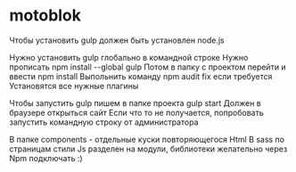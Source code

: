 # motoblok

Чтобы установить gulp должен быть установлен node.js

Нужно установить gulp глобально в командной строке 
Нужно прописать 
npm install --global gulp
Потом в папку с проектом перейти и ввести npm install 
Выпольнить команду npm audit fix если требуется
Установятся все нужные плагины 

Чтобы запустить gulp пишем в папке проекта gulp start
Должен в браузере открыться сайт
Если что то не получается, попробовать запустить командную строку от администратора


В папке components - отдельные куски повторяющегося Html
В sass  по страницам стили
Js разделен на модули, библиотеки желательно через Npm подключать :)
